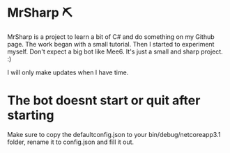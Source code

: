 # MrSharp ⛏

MrSharp is a project to learn a bit of C# and do something on my Github page.
The work began with a small tutorial. Then I started to experiment myself.
Don't expect a big bot like Mee6. It's just a small and sharp project. :)

I will only make updates when I have time.

# The bot doesnt start or quit after starting

Make sure to copy the defaultconfig.json to your bin/debug/netcoreapp3.1 folder, rename it to config.json and fill it out.
